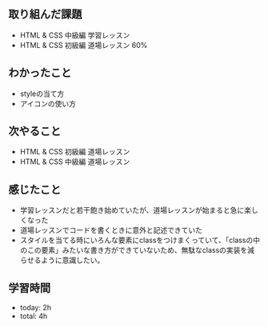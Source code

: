 ## 取り組んだ課題
- HTML & CSS 中級編 学習レッスン
- HTML & CSS 初級編 道場レッスン 60%

## わかったこと
- styleの当て方
- アイコンの使い方

## 次やること
- HTML & CSS 初級編 道場レッスン
- HTML & CSS 中級編 道場レッスン

## 感じたこと
- 学習レッスンだと若干飽き始めていたが、道場レッスンが始まると急に楽しくなった
- 道場レッスンでコードを書くときに意外と記述できていた
- スタイルを当てる時にいろんな要素にclassをつけまくっていて、「classの中のこの要素」みたいな書き方ができていないため、無駄なclassの実装を減らせるように意識したい。

## 学習時間
- today: 2h
- total: 4h
